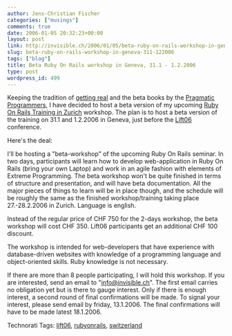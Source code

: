 ```yaml
---
author: Jens-Christian Fischer
categories: ["musings"]
comments: true
date: 2006-01-05 20:32:23+00:00
layout: post
link: http://invisible.ch/2006/01/05/beta-ruby-on-rails-workshop-in-geneva-311-122006/
slug: beta-ruby-on-rails-workshop-in-geneva-311-122006
tags: ["blog"]
title: Beta Ruby On Rails workshop in Geneva, 31.1 - 1.2.2006
type: post
wordpress_id: 499
---
```


Keeping the tradition of [getting real][1] and the beta books by the [Pragmatic Programmers][2], I have decided to host a beta version of my upcoming [Ruby On Rails Training in Zurich][3] workshop. The plan is to host a beta version of the training on 31.1 and 1.2.2006 in Geneva, just before the [Lift06][4] conference.

Here's the deal:

I'll be hosting a "beta-workshop" of the upcoming Ruby On Rails seminar. In two days, participants will learn how to develop web-application in Ruby On Rails (bring your own Laptop) and work in an agile fashion with elements of Extreme Programming. The beta workshop won't be quite finished in terms of structure and presentation, and will have beta documentation. All the major pieces of things to learn will be in place though, and the schedule will be roughly the same as the finished  workshop/training taking place 27.-28.2.2006 in Zurich. Language is english.

Instead of the regular price of CHF 750 for the 2-days workshop, the beta workshop will cost CHF 350. Lift06 participants get an additional CHF 100 discount.

The workshop is intended for web-developers that have experience with database-driven websites with knowledge of a programming language and object-oriented skills. Ruby knowledge is not necessary.

If there are more than 8 people participating, I will hold this workshop. If you are interested, send an email to "info@invisible.ch". The first email carries no obligation yet but is there to gauge interest. Only if there is enough interest, a second round of final confirmations will be made. To signal your interest, please send email by friday, 13.1.2006. The final confirmations will have to be made latest 18.1.2006.



[1]: http://37signals.com/svn/archives2/getting_real_release_something_today.php
[2]: http://pragmaticprogrammer.com/
[3]: /2006/01/05/ruby-on-rails-training-in-zurich/
[4]: http://www.lift06.org



Technorati Tags: [lift06](http://www.technorati.com/tag/lift06), [rubyonrails](http://www.technorati.com/tag/rubyonrails), [switzerland](http://www.technorati.com/tag/switzerland)

